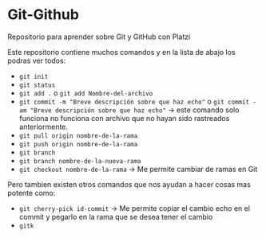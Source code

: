 # Git-Github

Repositorio para aprender sobre Git y GitHub con Platzi

Este repositorio contiene muchos comandos y en la lista de abajo los podras ver todos:

- `git init`
- `git status`
- `git add .` o `git add Nombre-del-archivo`
- `git commit -m "Breve descripción sobre que haz echo"` o `git commit -am "Breve descripción sobre que haz echo"` → este comando solo funciona no funciona con archivo que no hayan sido rastreados anteriormente.
- `git pull origin nombre-de-la-rama`
- `git push origin nombre-de-la-rama`
- `git branch`
- `git branch nombre-de-la-nueva-rama`
- `git checkout nombre-de-la-rama` -> Me permite cambiar de ramas en Git

Pero tambien existen otros comandos que nos ayudan a hacer cosas mas potente como:

- `git cherry-pick id-commit` -> Me permite copiar el cambio echo en el commit y pegarlo en la rama que se desea tener el cambio
- `gitk`
